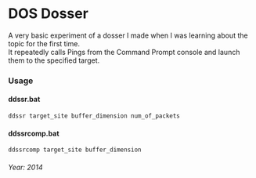 # DOS Dosser

A very basic experiment of a dosser I made when I was learning about the topic for the first time.  
It repeatedly calls Pings from the Command Prompt console and launch them to the specified target.

### Usage

#### ddssr.bat
```
ddssr target_site buffer_dimension num_of_packets
```

#### ddssrcomp.bat
```
ddssrcomp target_site buffer_dimension
```

###### Year: 2014

